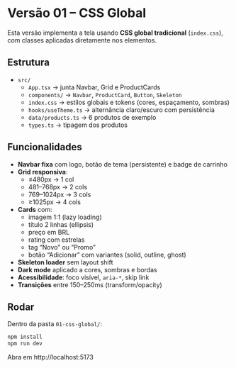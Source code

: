 # Versão 01 – CSS Global

Esta versão implementa a tela usando **CSS global tradicional** (`index.css`), com classes aplicadas diretamente nos elementos.

## Estrutura

- `src/`
  - `App.tsx` → junta Navbar, Grid e ProductCards
  - `components/` → `Navbar`, `ProductCard`, `Button`, `Skeleton`
  - `index.css` → estilos globais e tokens (cores, espaçamento, sombras)
  - `hooks/useTheme.ts` → alternância claro/escuro com persistência
  - `data/products.ts` → 6 produtos de exemplo
  - `types.ts` → tipagem dos produtos

## Funcionalidades

- **Navbar fixa** com logo, botão de tema (persistente) e badge de carrinho
- **Grid responsiva**:
  - ≤480px → 1 col
  - 481–768px → 2 cols
  - 769–1024px → 3 cols
  - ≥1025px → 4 cols
- **Cards** com:
  - imagem 1:1 (lazy loading)
  - título 2 linhas (ellipsis)
  - preço em BRL
  - rating com estrelas
  - tag “Novo” ou “Promo”
  - botão “Adicionar” com variantes (solid, outline, ghost)
- **Skeleton loader** sem layout shift
- **Dark mode** aplicado a cores, sombras e bordas
- **Acessibilidade**: foco visível, `aria-*`, skip link
- **Transições** entre 150–250ms (transform/opacity)

## Rodar

Dentro da pasta `01-css-global/`:

```bash
npm install
npm run dev
```
Abra em http://localhost:5173

